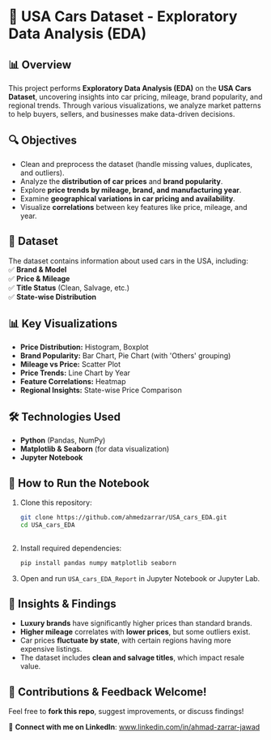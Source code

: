 # 🚗 USA Cars Dataset - Exploratory Data Analysis (EDA)

## 📊 Overview  
This project performs **Exploratory Data Analysis (EDA)** on the **USA Cars Dataset**, uncovering insights into car pricing, mileage, brand popularity, and regional trends. Through various visualizations, we analyze market patterns to help buyers, sellers, and businesses make data-driven decisions.  

## 🔍 Objectives  
- Clean and preprocess the dataset (handle missing values, duplicates, and outliers).  
- Analyze the **distribution of car prices** and **brand popularity**.  
- Explore **price trends by mileage, brand, and manufacturing year**.  
- Examine **geographical variations in car pricing and availability**.  
- Visualize **correlations** between key features like price, mileage, and year.  

## 📂 Dataset  
The dataset contains information about used cars in the USA, including:  
✅ **Brand & Model**  
✅ **Price & Mileage**  
✅ **Title Status** (Clean, Salvage, etc.)  
✅ **State-wise Distribution**  

## 📊 Key Visualizations  
- **Price Distribution:** Histogram, Boxplot  
- **Brand Popularity:** Bar Chart, Pie Chart (with 'Others' grouping)  
- **Mileage vs Price:** Scatter Plot  
- **Price Trends:** Line Chart by Year  
- **Feature Correlations:** Heatmap  
- **Regional Insights:** State-wise Price Comparison  

## 🛠️ Technologies Used  
- **Python** (Pandas, NumPy)  
- **Matplotlib & Seaborn** (for data visualization)  
- **Jupyter Notebook**  

## 🚀 How to Run the Notebook  
1. Clone this repository:  
   ```bash  
   git clone https://github.com/ahmedzarrar/USA_cars_EDA.git
   cd USA_cars_EDA
 
   ```  
2. Install required dependencies:  
   ```bash  
   pip install pandas numpy matplotlib seaborn  
   ```  
3. Open and run `USA_cars_EDA_Report` in Jupyter Notebook or Jupyter Lab.  

## 📌 Insights & Findings  
- **Luxury brands** have significantly higher prices than standard brands.  
- **Higher mileage** correlates with **lower prices**, but some outliers exist.  
- Car prices **fluctuate by state**, with certain regions having more expensive listings.  
- The dataset includes **clean and salvage titles**, which impact resale value.  

## 📢 Contributions & Feedback Welcome!  
Feel free to **fork this repo**, suggest improvements, or discuss findings!  

📩 **Connect with me on LinkedIn**: www.linkedin.com/in/ahmad-zarrar-jawad

